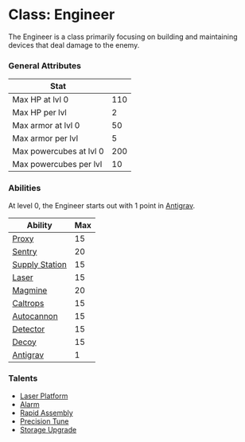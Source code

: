 Class: Engineer
======

The Engineer is a class primarily focusing on building and maintaining
devices that deal damage to the enemy.

### General Attributes

| Stat                          |       |
| -------------                 | ---   |
| Max HP at lvl 0               | 110   |
| Max HP per lvl                | 2     |
| Max armor at lvl 0            | 50    |
| Max armor per lvl             | 5     |
| Max powercubes at lvl 0       | 200   |
| Max powercubes per lvl        | 10    |

### Abilities

At level 0, the Engineer starts out with 1 point in [Antigrav](../abilities/antigrav.md).

|                   Ability                         | Max |
| -------------------------------------------       | --- |
| [Proxy](../abilities/.md)                         | 15  |
| [Sentry](../abilities/.md)                        | 20  |
| [Supply Station](../abilities/.md)                | 15  |
| [Laser](../abilities/.md)                         | 15  |
| [Magmine](../abilities/.md)                       | 20  |
| [Caltrops](../abilities/.md)                      | 15  |
| [Autocannon](../abilities/.md)                    | 15  |
| [Detector](../abilities/.md)                      | 15  |
| [Decoy](../abilities/.md)                         | 15  |
| [Antigrav](../abilities/.md)                      | 1   |

### Talents
* [Laser Platform](../talents/laser_platform.md)
* [Alarm](../talents/alarm.md)
* [Rapid Assembly](../talents/rapid_assembly.md)
* [Precision Tune](../talents/precision_tune.md)
* [Storage Upgrade](../talents/storage_upgrade.md)
